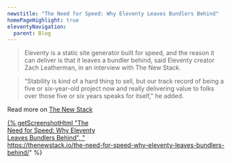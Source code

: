 ```yaml
---
newstitle: "The Need for Speed: Why Eleventy Leaves Bundlers Behind"
homePageHighlight: true
eleventyNavigation:
  parent: Blog
---
```

> Eleventy is a static site generator built for speed, and the reason it can deliver is that it leaves a bundler behind, said Eleventy creator Zach Leatherman, in an interview with The New Stack.

> “Stability is kind of a hard thing to sell, but our track record of being a five or six-year-old project now and really delivering value to folks over those five or six years speaks for itself,” he added.

Read more on [The New Stack](https://thenewstack.io/the-need-for-speed-why-eleventy-leaves-bundlers-behind/)

<a href="https://thenewstack.io/the-need-for-speed-why-eleventy-leaves-bundlers-behind/" style="display: block; max-width: 16em">{% getScreenshotHtml "The Need for Speed: Why Eleventy Leaves Bundlers Behind", "https://thenewstack.io/the-need-for-speed-why-eleventy-leaves-bundlers-behind/" %}</a>